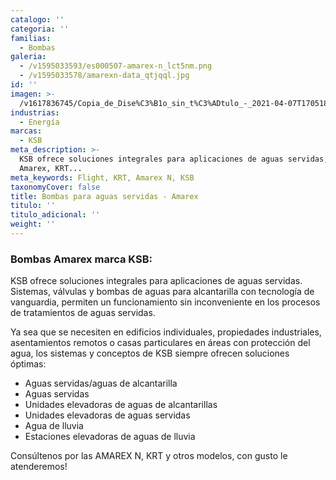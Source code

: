 ```yaml
---
catalogo: ''
categoria: ''
familias:
  - Bombas
galeria:
  - /v1595033593/es000507-amarex-n_lct5nm.png
  - /v1595033578/amarexn-data_qtjqql.jpg
id: ''
imagen: >-
  /v1617836745/Copia_de_Dise%C3%B1o_sin_t%C3%ADtulo_-_2021-04-07T170518.565_wfu3zh.png
industrias:
  - Energía
marcas:
  - KSB
meta_description: >-
  KSB ofrece soluciones integrales para aplicaciones de aguas servidas, tipo
  Amarex, KRT...
meta_keywords: Flight, KRT, Amarex N, KSB
taxonomyCover: false
title: Bombas para aguas servidas - Amarex
titulo: ''
titulo_adicional: ''
weight: ''
---
```

### **Bombas Amarex marca KSB:**

KSB ofrece soluciones integrales para aplicaciones de aguas servidas. Sistemas, válvulas y bombas de aguas para alcantarilla con tecnología de vanguardia, permiten un funcionamiento sin inconveniente en los procesos de tratamientos de aguas servidas.

Ya sea que se necesiten en edificios individuales, propiedades industriales, asentamientos remotos o casas particulares en áreas con protección del agua, los sistemas y conceptos de KSB siempre ofrecen soluciones óptimas:

* Aguas servidas/aguas de alcantarilla
* Aguas servidas
* Unidades elevadoras de aguas de alcantarillas
* Unidades elevadoras de aguas servidas
* Agua de lluvia
* Estaciones elevadoras de aguas de lluvia

Consúltenos por las AMAREX N, KRT  y otros modelos, con gusto le atenderemos!